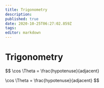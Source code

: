 ```yaml
---
title: Trigonometry
description: 
published: true
date: 2020-10-25T06:27:02.859Z
tags: 
editor: markdown
---
```


# Trigonometry

$$
\cos \Theta = \frac{hypotenuse}{adjacent} 
 
\cos \Theta = \frac{hypotenuse}{adjacent}
$$
